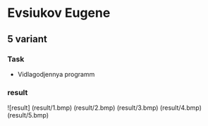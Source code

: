 # Evsiukov Eugene

## 5 variant

### Task

* Vidlagodjennya programm

### result

![result]
(result/1.bmp)
(result/2.bmp)
(result/3.bmp)
(result/4.bmp)
(result/5.bmp)
